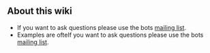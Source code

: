 ## About this wiki

-	If you want to ask questions please use the bots [mailing list](http://groups.google.com/group/botsmail).
-	Examples are ofteIf you want to ask questions please use the bots [mailing list](http://groups.google.com/group/botsmail).